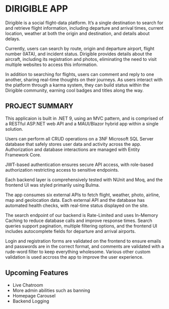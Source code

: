 # DIRIGIBLE APP
Dirigible is a social flight-data platform. It’s a single destination to search for and retrieve flight information, including departure and arrival times, current location, weather at both the origin and destination, and details about delays.

Currently, users can search by route, origin and departure airport, flight number (IATA), and incident status. Dirigible provides details about the aircraft, including its registration and photos, eliminating the need to visit multiple websites to access this information.

In addition to searching for flights, users can comment and reply to one another, sharing real-time thoughts on their journeys. As users interact with the platform through a karma system, they can build status within the Dirigible community, earning cool badges and titles along the way.

## PROJECT SUMMARY
This applicaion is built in .NET 9, using an MVC pattern, and is comprised of a RESTful ASP.NET web API and a MAUI/Blazor hybrid app within a single solution. 

Users can perform all CRUD operations on a 3NF Microsoft SQL Server database that safely stores user data and activity across the app. Authorization and database interactions are managed with Entity Framework Core.

JWT-based authentication ensures secure API access, with role-based authorization restricting access to sensitive endpoints.

Each backend layer is comprehensively tested with NUnit and Moq, and the frontend UI was styled primarily using Bulma. 

The app consumes six external APIs to fetch flight, weather, photo, airline, map and geolocation data. Each external API and the database has automated health checks, with real-time status displayed on the site.

The search endpoint of our backend is Rate-Limited and uses In-Memory Caching to reduce database calls and improve response times. Search queries support pagination, multiple filtering options, and the frontend UI includes autocomplete fields for departure and arrival airports.

Login and registration forms are validated on the frontend to ensure emails and passwords are in the correct format, and comments are validated with a rude-word filter to keep everything wholesome. Various other custom validation is used accross the app to improve the user experience.

## Upcoming Features
* Live Chatroom
* More admin abilities such as banning
* Homepage Carousel
* Backend Logging
